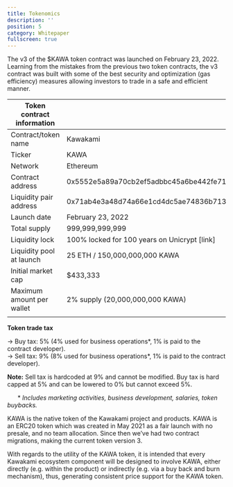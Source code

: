 ```yaml
---
title: Tokenomics
description: ''
position: 5
category: Whitepaper
fullscreen: true
---
```


The v3 of the $KAWA token contract was launched on February 23, 2022. Learning from the mistakes from the previous two token contracts, the v3 contract was built with some of the best security and optimization (gas efficiency) measures allowing investors to trade in a safe and efficient manner.

| Token contract information | |
| ------ | -------- |
| Contract/token name | Kawakami |
| Ticker | KAWA |
| Network | Ethereum
| Contract address | 0x5552e5a89a70cb2ef5adbbc45a6be442fe7160ec |
| Liquidity pair address | 0x71ab4e3a48d74a66e1cd4dc5ae74836b713d7378 |
| Launch date | February 23, 2022 |
| Total supply | 999,999,999,999 |
| Liquidity lock | 100% locked for 100 years on Unicrypt [link] |
| Liquidity pool at launch | 25 ETH / 150,000,000,000 KAWA
| Initial market cap | $433,333 |
| Maximum amount per wallet | 2% supply (20,000,000,000 KAWA) |
| | |

**Token trade tax**

&#8594; Buy tax: 5% (4% used for business operations*, 1% is paid to the contract developer). \
&#8594; Sell tax: 9% (8% used for business operations*, 1% is paid to the contract developer).

**Note:** Sell tax is hardcoded at 9% and cannot be modified. Buy tax is hard capped at 5% and can be lowered to 0% but cannot exceed 5%.

&nbsp;&nbsp;&nbsp;&nbsp;&nbsp; * *Includes marketing activities, business development, salaries, token buybacks.*

KAWA is the native token of the Kawakami project and products. KAWA is an ERC20 token which was created in May 2021 as a fair launch with no presale, and no team allocation. Since then we’ve had two contract migrations, making the current token version 3.

With regards to the utility of the KAWA token, it is intended that every Kawakami ecosystem component will be designed to involve KAWA, either directly (e.g. within the product) or indirectly (e.g. via a buy back and burn mechanism), thus, generating consistent price support for the KAWA token.






